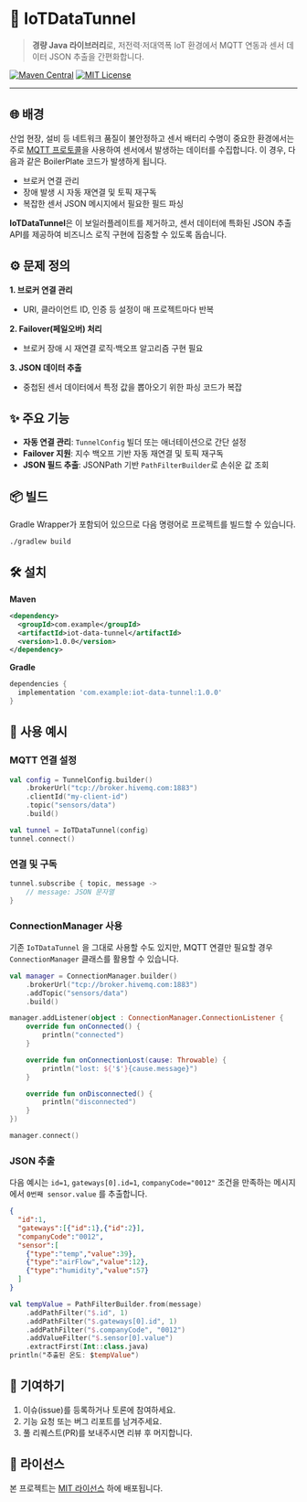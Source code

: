 # 🚀 IoTDataTunnel

> **경량 Java 라이브러리**로, 저전력·저대역폭 IoT 환경에서 MQTT 연동과 센서 데이터 JSON 추출을 간편화합니다.

[![Maven Central](https://img.shields.io/maven-central/v/com.example/iot-data-tunnel)](https://search.maven.org/artifact/com.example/iot-data-tunnel)
[![MIT License](https://img.shields.io/badge/license-MIT-blue)](LICENSE)

---

## 🌐 배경

산업 현장, 설비 등 네트워크 품질이 불안정하고 센서 배터리 수명이 중요한 환경에서는 주로 [MQTT 프로토콜](https://mqtt.org/)을 사용하여 센서에서 발생하는 데이터를 수집합니다. 이 경우, 다음과 같은 BoilerPlate 코드가 발생하게 됩니다.

* 브로커 연결 관리
* 장애 발생 시 자동 재연결 및 토픽 재구독
* 복잡한 센서 JSON 메시지에서 필요한 필드 파싱

**IoTDataTunnel**은 이 보일러플레이트를 제거하고, 센서 데이터에 특화된 JSON 추출 API를 제공하여 비즈니스 로직 구현에 집중할 수 있도록 돕습니다.

## ⚙️ 문제 정의

**1. 브로커 연결 관리**

* URI, 클라이언트 ID, 인증 등 설정이 매 프로젝트마다 반복

**2. Failover(페일오버) 처리**

* 브로커 장애 시 재연결 로직·백오프 알고리즘 구현 필요

**3. JSON 데이터 추출**

* 중첩된 센서 데이터에서 특정 값을 뽑아오기 위한 파싱 코드가 복잡

## ✨ 주요 기능

* **자동 연결 관리**: `TunnelConfig` 빌더 또는 애너테이션으로 간단 설정
* **Failover 지원**: 지수 백오프 기반 자동 재연결 및 토픽 재구독
* **JSON 필드 추출**: JSONPath 기반 `PathFilterBuilder`로 손쉬운 값 조회

## 📦 빌드

Gradle Wrapper가 포함되어 있으므로 다음 명령어로 프로젝트를 빌드할 수 있습니다.

```bash
./gradlew build
```

## 🛠️ 설치

**Maven**

```xml
<dependency>
  <groupId>com.example</groupId>
  <artifactId>iot-data-tunnel</artifactId>
  <version>1.0.0</version>
</dependency>
```

**Gradle**

```groovy
dependencies {
  implementation 'com.example:iot-data-tunnel:1.0.0'
}
```

## 🚀 사용 예시

### MQTT 연결 설정

```kotlin
val config = TunnelConfig.builder()
    .brokerUrl("tcp://broker.hivemq.com:1883")
    .clientId("my-client-id")
    .topic("sensors/data")
    .build()

val tunnel = IoTDataTunnel(config)
tunnel.connect()
```

### 연결 및 구독

```kotlin
tunnel.subscribe { topic, message ->
    // message: JSON 문자열
}
```
### ConnectionManager 사용

기존 `IoTDataTunnel` 을 그대로 사용할 수도 있지만, MQTT 연결만 필요할 경우 `ConnectionManager` 클래스를 활용할 수 있습니다.

```kotlin
val manager = ConnectionManager.builder()
    .brokerUrl("tcp://broker.hivemq.com:1883")
    .addTopic("sensors/data")
    .build()

manager.addListener(object : ConnectionManager.ConnectionListener {
    override fun onConnected() {
        println("connected")
    }

    override fun onConnectionLost(cause: Throwable) {
        println("lost: ${'$'}{cause.message}")
    }

    override fun onDisconnected() {
        println("disconnected")
    }
})

manager.connect()
```

### JSON 추출

다음 예시는 `id=1`, `gateways[0].id=1`, `companyCode="0012"` 조건을 만족하는 메시지에서
`0번째 sensor.value` 를 추출합니다.

```json
{
  "id":1,
  "gateways":[{"id":1},{"id":2}],
  "companyCode":"0012",
  "sensor":[
    {"type":"temp","value":39},
    {"type":"airFlow","value":12},
    {"type":"humidity","value":57}
  ]
}
```

```kotlin
val tempValue = PathFilterBuilder.from(message)
    .addPathFilter("$.id", 1)
    .addPathFilter("$.gateways[0].id", 1)
    .addPathFilter("$.companyCode", "0012")
    .addValueFilter("$.sensor[0].value")
    .extractFirst(Int::class.java)
println("추출된 온도: $tempValue")
```

## 🤝 기여하기

1. 이슈(issue)를 등록하거나 토론에 참여하세요.
2. 기능 요청 또는 버그 리포트를 남겨주세요.
3. 풀 리퀘스트(PR)를 보내주시면 리뷰 후 머지합니다.

## 📄 라이선스

본 프로젝트는 [MIT 라이선스](LICENSE) 하에 배포됩니다.
